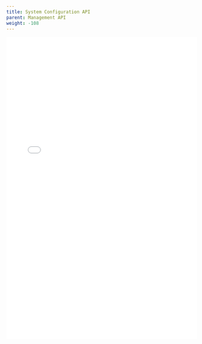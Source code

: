 ```yaml
--- 
title: System Configuration API
parent: Management API
weight: -108
---
```


<iframe width="100%" height="800px" frameborder="0" src="../../../rest-api/tenant-api-guide.html"></iframe>